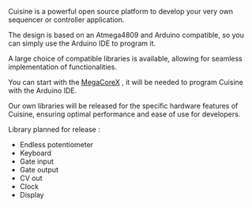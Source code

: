 Cuisine is a powerful open source platform to develop your very own sequencer or controller application.

The design is based on an Atmega4809 and Arduino compatible, so you can simply use the Arduino IDE to program it.

A large choice of compatible libraries is available, allowing for seamless implementation of functionalities.

You can start with the [MegaCoreX](https://github.com/MCUdude/MegaCoreX) , it will be needed to program Cuisine with the Arduino IDE.

Our own libraries will be released for the specific hardware features of Cuisine, ensuring optimal performance and ease of use for developers.

Library planned for release :
- Endless potentiometer
- Keyboard
- Gate input
- Gate output
- CV out
- Clock
- Display
